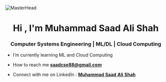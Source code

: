 ![MasterHead](https://images.squarespace-cdn.com/content/v1/56dd9af5e707eb815a7f9c86/1466065681597-RX7I2YGCP4O7OPM1GLD8/bg-landscape-skeletor-dark.png?format=2500w)
<h1 align="center">Hi , I'm Muhammad Saad Ali Shah</h1>
<h3 align="center">Computer Systems Engineering | ML/DL | Cloud Computing</h3>

- I’m currently learning ML and Cloud Computing
  
- How to reach me **saadcse88@gmail.com**

- Connect with me on LinkedIn : [**Muhammad** **Saad** **Ali** **Shah**](https://www.linkedin.com/in/muhammad-saad-ali-shah-766226253)
